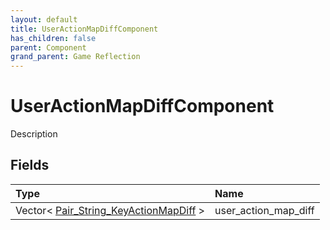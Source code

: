 ```yaml
---
layout: default
title: UserActionMapDiffComponent
has_children: false
parent: Component
grand_parent: Game Reflection
---
```

# UserActionMapDiffComponent
Description 

## Fields

| Type | Name |
|:----------|:--------------|
| Vector< [Pair_String_KeyActionMapDiff](/riftbreaker-wiki/docs/game-reflection/classes/pair__string__key_action_map_diff/) > | user_action_map_diff |

